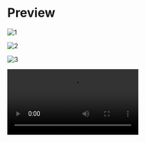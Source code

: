 # Preview

![1](https://media.discordapp.net/attachments/762347721112682537/790194041161121832/unknown.png?width=400&height=261)

![2](https://media.discordapp.net/attachments/762347721112682537/790193404151463976/Screenshot_from_2020-12-20_15-26-18.png?width=400&height=196)

![3](https://media.discordapp.net/attachments/685902761954508979/790142851069247508/unknown.png?width=400&height=251)

![](https://cdn.discordapp.com/attachments/793118902582247424/798607504161636412/2021-01-13_02-40-30.mp4)